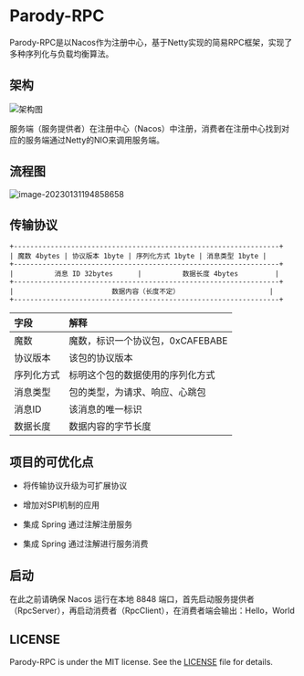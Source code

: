 # Parody-RPC
Parody-RPC是以Nacos作为注册中心，基于Netty实现的简易RPC框架，实现了多种序列化与负载均衡算法。

## 架构

![架构图](https://cdn.jsdelivr.net/gh/PursueMilk/img@master/img/202301302211296.png)

服务端（服务提供者）在注册中心（Nacos）中注册，消费者在注册中心找到对应的服务端通过Netty的NIO来调用服务端。

## 流程图

![image-20230131194858658](https://cdn.jsdelivr.net/gh/PursueMilk/img@master/img/202301311949880.png)

## 传输协议

```
+-----------------------------------------------------------------+
| 魔数 4bytes | 协议版本 1byte | 序列化方式 1byte | 消息类型 1byte |
+-----------------------------------------------------------------+
|          消息 ID 32bytes      |          数据长度 4bytes         |
+-----------------------------------------------------------------+
|                        数据内容（长度不定）                      |
+-----------------------------------------------------------------+
```

| 字段       | 解释                             |
| :--------- | :------------------------------- |
| 魔数       | 魔数，标识一个协议包，0xCAFEBABE |
| 协议版本   | 该包的协议版本                   |
| 序列化方式 | 标明这个包的数据使用的序列化方式 |
| 消息类型   | 包的类型，为请求、响应、心跳包   |
| 消息ID     | 该消息的唯一标识                 |
| 数据长度   | 数据内容的字节长度               |

## 项目的可优化点

* 将传输协议升级为可扩展协议
* 增加对SPI机制的应用

* 集成 Spring 通过注解注册服务
* 集成 Spring 通过注解进行服务消费 

## 启动

在此之前请确保 Nacos 运行在本地 8848 端口，首先启动服务提供者（RpcServer），再启动消费者（RpcClient），在消费者端会输出：Hello，World

## LICENSE

Parody-RPC is under the MIT license. See the [LICENSE](https://github.com/PursueMilk/Parody-RPC/blob/master/license) file for details.
